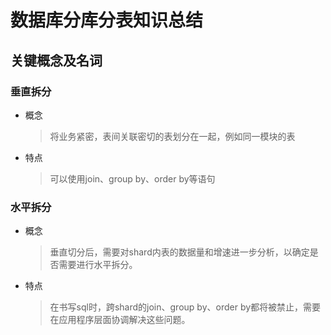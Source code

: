 # 数据库分库分表知识总结
## 关键概念及名词
### 垂直拆分
- 概念
  > 将业务紧密，表间关联密切的表划分在一起，例如同一模块的表
  
- 特点
  > 可以使用join、group by、order by等语句
  
### 水平拆分
- 概念
  > 垂直切分后，需要对shard内表的数据量和增速进一步分析，以确定是否需要进行水平拆分。
  
- 特点
  > 在书写sql时，跨shard的join、group by、order by都将被禁止，需要在应用程序层面协调解决这些问题。
